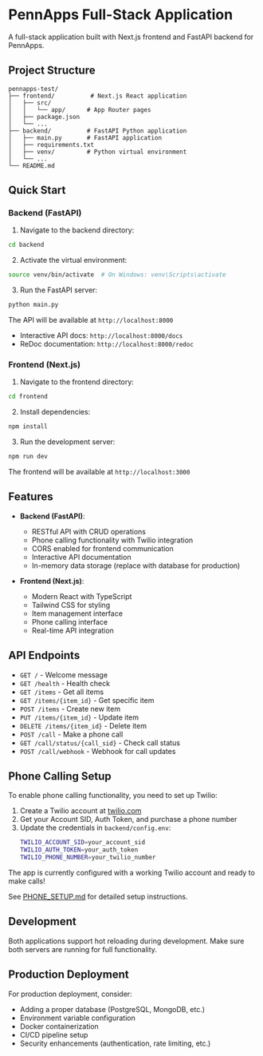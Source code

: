 # PennApps Full-Stack Application

A full-stack application built with Next.js frontend and FastAPI backend for PennApps.

## Project Structure

```
pennapps-test/
├── frontend/          # Next.js React application
│   ├── src/
│   │   └── app/      # App Router pages
│   ├── package.json
│   └── ...
├── backend/          # FastAPI Python application
│   ├── main.py       # FastAPI application
│   ├── requirements.txt
│   ├── venv/         # Python virtual environment
│   └── ...
└── README.md
```

## Quick Start

### Backend (FastAPI)

1. Navigate to the backend directory:
```bash
cd backend
```

2. Activate the virtual environment:
```bash
source venv/bin/activate  # On Windows: venv\Scripts\activate
```

3. Run the FastAPI server:
```bash
python main.py
```

The API will be available at `http://localhost:8000`
- Interactive API docs: `http://localhost:8000/docs`
- ReDoc documentation: `http://localhost:8000/redoc`

### Frontend (Next.js)

1. Navigate to the frontend directory:
```bash
cd frontend
```

2. Install dependencies:
```bash
npm install
```

3. Run the development server:
```bash
npm run dev
```

The frontend will be available at `http://localhost:3000`

## Features

- **Backend (FastAPI)**:
  - RESTful API with CRUD operations
  - Phone calling functionality with Twilio integration
  - CORS enabled for frontend communication
  - Interactive API documentation
  - In-memory data storage (replace with database for production)

- **Frontend (Next.js)**:
  - Modern React with TypeScript
  - Tailwind CSS for styling
  - Item management interface
  - Phone calling interface
  - Real-time API integration

## API Endpoints

- `GET /` - Welcome message
- `GET /health` - Health check
- `GET /items` - Get all items
- `GET /items/{item_id}` - Get specific item
- `POST /items` - Create new item
- `PUT /items/{item_id}` - Update item
- `DELETE /items/{item_id}` - Delete item
- `POST /call` - Make a phone call
- `GET /call/status/{call_sid}` - Check call status
- `POST /call/webhook` - Webhook for call updates

## Phone Calling Setup

To enable phone calling functionality, you need to set up Twilio:

1. Create a Twilio account at [twilio.com](https://www.twilio.com/)
2. Get your Account SID, Auth Token, and purchase a phone number
3. Update the credentials in `backend/config.env`:
   ```bash
   TWILIO_ACCOUNT_SID=your_account_sid
   TWILIO_AUTH_TOKEN=your_auth_token
   TWILIO_PHONE_NUMBER=your_twilio_number
   ```

The app is currently configured with a working Twilio account and ready to make calls!

See [PHONE_SETUP.md](PHONE_SETUP.md) for detailed setup instructions.

## Development

Both applications support hot reloading during development. Make sure both servers are running for full functionality.

## Production Deployment

For production deployment, consider:
- Adding a proper database (PostgreSQL, MongoDB, etc.)
- Environment variable configuration
- Docker containerization
- CI/CD pipeline setup
- Security enhancements (authentication, rate limiting, etc.)